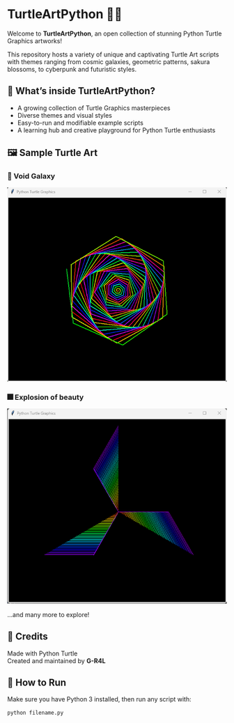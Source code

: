 # TurtleArtPython 🐢🎨

Welcome to **TurtleArtPython**, an open collection of stunning Python Turtle Graphics artworks!

This repository hosts a variety of unique and captivating Turtle Art scripts with themes ranging from cosmic galaxies, geometric patterns, sakura blossoms, to cyberpunk and futuristic styles.

## 🎨 What’s inside TurtleArtPython?

- A growing collection of Turtle Graphics masterpieces  
- Diverse themes and visual styles  
- Easy-to-run and modifiable example scripts  
- A learning hub and creative playground for Python Turtle enthusiasts  

## 🖼️ Sample Turtle Art

### 🌌 Void Galaxy  
![Void Galaxy](images/void_galaxy.png)

### 🎆 Explosion of beauty
![Explosion of beauty](images/Explosion_of_beauty.png)

…and many more to explore!

## 🙌 Credits
Made with Python Turtle  
Created and maintained by **G-R4L**

## 🚀 How to Run

Make sure you have Python 3 installed, then run any script with:

```bash
python filename.py
